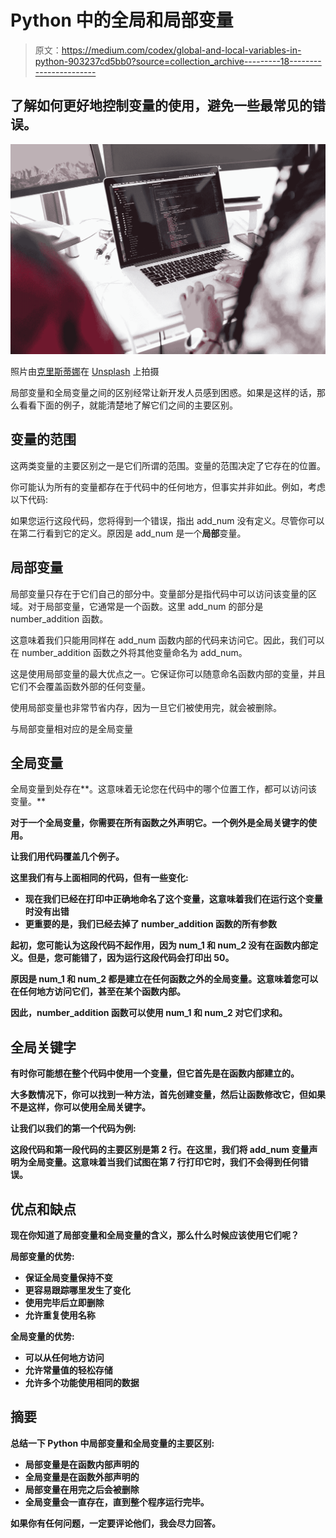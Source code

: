 # Python 中的全局和局部变量

> 原文：<https://medium.com/codex/global-and-local-variables-in-python-903237cd5bb0?source=collection_archive---------18----------------------->

## 了解如何更好地控制变量的使用，避免一些最常见的错误。

![](img/bc13dbb18cbfcf379bb76a1f270d45cd.png)

照片由[克里斯蒂娜](https://unsplash.com/@wocintechchat?utm_source=unsplash&utm_medium=referral&utm_content=creditCopyText)在 [Unsplash](https://unsplash.com/s/photos/stem-woman?utm_source=unsplash&utm_medium=referral&utm_content=creditCopyText) 上拍摄

局部变量和全局变量之间的区别经常让新开发人员感到困惑。如果是这样的话，那么看看下面的例子，就能清楚地了解它们之间的主要区别。

## 变量的范围

这两类变量的主要区别之一是它们所谓的范围。变量的范围决定了它存在的位置。

你可能认为所有的变量都存在于代码中的任何地方，但事实并非如此。例如，考虑以下代码:

如果您运行这段代码，您将得到一个错误，指出 add_num 没有定义。尽管你可以在第二行看到它的定义。原因是 add_num 是一个**局部**变量。

## 局部变量

局部变量只存在于它们自己的部分中。变量部分是指代码中可以访问该变量的区域。对于局部变量，它通常是一个函数。这里 add_num 的部分是 number_addition 函数。

这意味着我们只能用同样在 add_num 函数内部的代码来访问它。因此，我们可以在 number_addition 函数之外将其他变量命名为 add_num。

这是使用局部变量的最大优点之一。它保证你可以随意命名函数内部的变量，并且它们不会覆盖函数外部的任何变量。

使用局部变量也非常节省内存，因为一旦它们被使用完，就会被删除。

与局部变量相对应的是全局变量

## 全局变量

全局变量到处存在**。这意味着无论您在代码中的哪个位置工作，都可以访问该变量。**

**对于一个全局变量，你需要在所有函数之外声明它。一个例外是全局关键字的使用。**

**让我们用代码覆盖几个例子。**

**这里我们有与上面相同的代码，但有一些变化:**

*   **现在我们已经在打印中正确地命名了这个变量，这意味着我们在运行这个变量时没有出错**
*   **更重要的是，我们已经去掉了 number_addition 函数的所有参数**

**起初，您可能认为这段代码不起作用，因为 num_1 和 num_2 没有在函数内部定义。但是，您可能错了，因为运行这段代码会打印出 50。**

**原因是 num_1 和 num_2 都是建立在任何函数之外的全局变量。这意味着您可以在任何地方访问它们，甚至在某个函数内部。**

**因此，number_addition 函数可以使用 num_1 和 num_2 对它们求和。**

## **全局关键字**

**有时你可能想在整个代码中使用一个变量，但它首先是在函数内部建立的。**

**大多数情况下，你可以找到一种方法，首先创建变量，然后让函数修改它，但如果不是这样，你可以使用全局关键字。**

**让我们以我们的第一个代码为例:**

**这段代码和第一段代码的主要区别是第 2 行。在这里，我们将 add_num 变量声明为全局变量。这意味着当我们试图在第 7 行打印它时，我们不会得到任何错误。**

## **优点和缺点**

**现在你知道了局部变量和全局变量的含义，那么什么时候应该使用它们呢？**

****局部变量的优势:****

*   **保证全局变量保持不变**
*   **更容易跟踪哪里发生了变化**
*   **使用完毕后立即删除**
*   **允许重复使用名称**

****全局变量的优势:****

*   **可以从任何地方访问**
*   **允许常量值的轻松存储**
*   **允许多个功能使用相同的数据**

## **摘要**

**总结一下 Python 中局部变量和全局变量的主要区别:**

*   **局部变量是在函数内部声明的**
*   **全局变量是在函数外部声明的**
*   **局部变量在用完之后会被删除**
*   **全局变量会一直存在，直到整个程序运行完毕。**

**如果你有任何问题，一定要评论他们，我会尽力回答。**